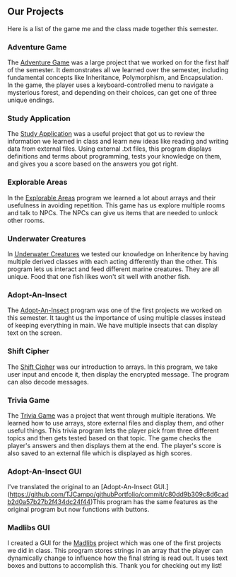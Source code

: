 ## Our Projects
Here is a list of the game me and the class made together this semester.


### Adventure Game

The [Adventure Game](https://github.com/TJCampo/githubPortfolio/commit/2653adfb50882214a3a0f7363e3535551fbf012a) was a large project that we worked on for the first half of the semester. It demonstrates all we learned over the semester, including fundamental concepts like Inheritance, Polymorphism, and Encapsulation. In the game, the player uses a keyboard-controlled menu to navigate a mysterious forest, and depending on their choices, can get one of three unique endings. 

### Study Application 

The [Study Application](https://github.com/TJCampo/githubPortfolio/commit/2880cd4cd0c86db2c71070b6b8763515275e594f) was a useful project that got us to review the information we learned in class and learn new ideas like reading and writing data from external files. Using external .txt files, this program displays definitions and terms about programming, tests your knowledge on them, and gives you a score based on the answers you got right. 

### Explorable Areas

In the [Explorable Areas](https://github.com/TJCampo/githubPortfolio/commit/171722a5144e6eed53d3cbd6bc53d9d7daf63877) program we learned a lot about arrays and their usefulness in avoiding repetition. This game has us explore multiple rooms and talk to NPCs. The NPCs can give us items that are needed to unlock other rooms. 

### Underwater Creatures

In [Underwater Creatures](https://github.com/TJCampo/githubPortfolio/commit/1aa87bc241807f5a6e9913fa414b04df3e1858a7) we tested our knowledge on Inheritence by having multiple derived classes with each acting differently than the other. This program lets us interact and feed different marine creatures. They are all unique. Food that one fish likes won't sit well with another fish.

### Adopt-An-Insect

The [Adopt-An-Insect](https://github.com/TJCampo/githubPortfolio/commit/48c826a790bff29067c6ea32c36a0e188a99a2fa) program was one of the first projects we worked on this semester. It taught us the importance of using multiple classes instead of keeping everything in main. We have multiple insects that can display text on the screen. 

### Shift Cipher

The [Shift Cipher](https://github.com/TJCampo/githubPortfolio/commit/3cf772735f635bb093948ecaf4428ec9f09bac73) was our introduction to arrays. In this program, we take user input and encode it, then display the encrypted message. The program can also decode messages. 

### Trivia Game

The [Trivia Game](https://github.com/TJCampo/githubPortfolio/commit/aad7b225f22a3649cb64809f6c98e6a8cd2288ae) was a project that went through multiple iterations. We learned how to use arrays, store external files and display them, and other useful things. This trivia program lets the player pick from three different topics and then gets tested based on that topic. The game checks the player's answers and then displays them at the end. The player's score is also saved to an external file which is displayed as high scores. 

### Adopt-An-Insect GUI

I've translated the original to an [Adopt-An-Insect GUI.] (https://github.com/TJCampo/githubPortfolio/commit/c80dd9b309c8d6cadb2d0a57b27b2f434dc24f44)This program has the same features as the original program but now functions with buttons.

### Madlibs GUI

I created a GUI for the [Madlibs](https://github.com/TJCampo/githubPortfolio/commit/b88ed41bcf6c952874278d8dc27db585b9dc4371) project which was one of the first projects we did in class. This program stores strings in an array that the player can dynamically change to influence how the final string is read out. It uses text boxes and buttons to accomplish this. 
Thank you for checking out my list!
